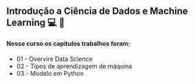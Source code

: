 ## Introdução a Ciência de Dados e Machine Learning :computer: :mechanical_arm:

#### Nesse curso os capítulos trabalhos foram:

* 01 - Overvire Data Science
* 02 - Tipos de aprendizagem de máquina
* 03 - Modelo em Python
